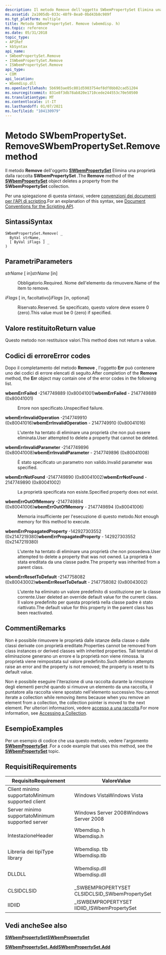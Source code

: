 ```yaml
---
description: Il metodo Remove dell'oggetto SWbemPropertySet Elimina una proprietà dalla raccolta SWbemPropertySet.
ms.assetid: 2a1005db-033c-48f9-8ea0-0bd43b8c989f
ms.tgt_platform: multiple
title: Metodo SWbemPropertySet. Remove (wbemdisp. h)
ms.topic: reference
ms.date: 05/31/2018
topic_type:
- APIRef
- kbSyntax
api_name:
- SWbemPropertySet.Remove
- ISWbemPropertySet.Remove
- ISWbemPropertySet.Remove
api_type:
- COM
api_location:
- Wbemdisp.dll
ms.openlocfilehash: 5b6903ae05c801d5903754ef8df0bb02cad51204
ms.sourcegitcommit: 831e8f3db78ab820e1710cede244553c70e50500
ms.translationtype: MT
ms.contentlocale: it-IT
ms.lasthandoff: 01/07/2021
ms.locfileid: "104130979"
---
```

# <a name="swbempropertysetremove-method"></a><span data-ttu-id="5c4c5-103">Metodo SWbemPropertySet. Remove</span><span class="sxs-lookup"><span data-stu-id="5c4c5-103">SWbemPropertySet.Remove method</span></span>

<span data-ttu-id="5c4c5-104">Il metodo **Remove** dell'oggetto [**SWbemPropertySet**](swbempropertyset.md) Elimina una proprietà dalla raccolta **SWbemPropertySet** .</span><span class="sxs-lookup"><span data-stu-id="5c4c5-104">The **Remove** method of the [**SWbemPropertySet**](swbempropertyset.md) object deletes a property from the **SWbemPropertySet** collection.</span></span>

<span data-ttu-id="5c4c5-105">Per una spiegazione di questa sintassi, vedere [convenzioni dei documenti per l'API di scripting](document-conventions-for-the-scripting-api.md).</span><span class="sxs-lookup"><span data-stu-id="5c4c5-105">For an explanation of this syntax, see [Document Conventions for the Scripting API](document-conventions-for-the-scripting-api.md).</span></span>

## <a name="syntax"></a><span data-ttu-id="5c4c5-106">Sintassi</span><span class="sxs-lookup"><span data-stu-id="5c4c5-106">Syntax</span></span>


```VB
SWbemPropertySet.Remove( _
  ByVal strName, _
  [ ByVal iFlags ] _
)
```



## <a name="parameters"></a><span data-ttu-id="5c4c5-107">Parametri</span><span class="sxs-lookup"><span data-stu-id="5c4c5-107">Parameters</span></span>

<dl> <dt>

<span data-ttu-id="5c4c5-108">*strName* \[ in\]</span><span class="sxs-lookup"><span data-stu-id="5c4c5-108">*strName* \[in\]</span></span>
</dt> <dd>

<span data-ttu-id="5c4c5-109">Obbligatorio.</span><span class="sxs-lookup"><span data-stu-id="5c4c5-109">Required.</span></span> <span data-ttu-id="5c4c5-110">Nome dell'elemento da rimuovere.</span><span class="sxs-lookup"><span data-stu-id="5c4c5-110">Name of the item to remove.</span></span>

</dd> <dt>

<span data-ttu-id="5c4c5-111">*iFlags* \[ in, facoltativo\]</span><span class="sxs-lookup"><span data-stu-id="5c4c5-111">*iFlags* \[in, optional\]</span></span>
</dt> <dd>

<span data-ttu-id="5c4c5-112">Riservato.</span><span class="sxs-lookup"><span data-stu-id="5c4c5-112">Reserved.</span></span> <span data-ttu-id="5c4c5-113">Se specificato, questo valore deve essere 0 (zero).</span><span class="sxs-lookup"><span data-stu-id="5c4c5-113">This value must be 0 (zero) if specified.</span></span>

</dd> </dl>

## <a name="return-value"></a><span data-ttu-id="5c4c5-114">Valore restituito</span><span class="sxs-lookup"><span data-stu-id="5c4c5-114">Return value</span></span>

<span data-ttu-id="5c4c5-115">Questo metodo non restituisce valori.</span><span class="sxs-lookup"><span data-stu-id="5c4c5-115">This method does not return a value.</span></span>

## <a name="error-codes"></a><span data-ttu-id="5c4c5-116">Codici di errore</span><span class="sxs-lookup"><span data-stu-id="5c4c5-116">Error codes</span></span>

<span data-ttu-id="5c4c5-117">Dopo il completamento del metodo **Remove** , l'oggetto **Err** può contenere uno dei codici di errore elencati di seguito.</span><span class="sxs-lookup"><span data-stu-id="5c4c5-117">After completion of the **Remove** method, the **Err** object may contain one of the error codes in the following list.</span></span>

<dl> <dt>

<span data-ttu-id="5c4c5-118">**wbemErrFailed** -2147749889 (0x80041001)</span><span class="sxs-lookup"><span data-stu-id="5c4c5-118">**wbemErrFailed** - 2147749889 (0x80041001)</span></span>
</dt> <dd>

<span data-ttu-id="5c4c5-119">Errore non specificato.</span><span class="sxs-lookup"><span data-stu-id="5c4c5-119">Unspecified failure.</span></span>

</dd> <dt>

<span data-ttu-id="5c4c5-120">**wbemErrInvalidOperation** -2147749910 (0x80041016)</span><span class="sxs-lookup"><span data-stu-id="5c4c5-120">**wbemErrInvalidOperation** - 2147749910 (0x80041016)</span></span>
</dt> <dd>

<span data-ttu-id="5c4c5-121">L'utente ha tentato di eliminare una proprietà che non può essere eliminata.</span><span class="sxs-lookup"><span data-stu-id="5c4c5-121">User attempted to delete a property that cannot be deleted.</span></span>

</dd> <dt>

<span data-ttu-id="5c4c5-122">**wbemErrInvalidParameter** -2147749896 (0x80041008)</span><span class="sxs-lookup"><span data-stu-id="5c4c5-122">**wbemErrInvalidParameter** - 2147749896 (0x80041008)</span></span>
</dt> <dd>

<span data-ttu-id="5c4c5-123">È stato specificato un parametro non valido.</span><span class="sxs-lookup"><span data-stu-id="5c4c5-123">Invalid parameter was specified.</span></span>

</dd> <dt>

<span data-ttu-id="5c4c5-124">**wbemErrNotFound** -2147749890 (0x80041002)</span><span class="sxs-lookup"><span data-stu-id="5c4c5-124">**wbemErrNotFound** - 2147749890 (0x80041002)</span></span>
</dt> <dd>

<span data-ttu-id="5c4c5-125">La proprietà specificata non esiste.</span><span class="sxs-lookup"><span data-stu-id="5c4c5-125">Specified property does not exist.</span></span>

</dd> <dt>

<span data-ttu-id="5c4c5-126">**wbemErrOutOfMemory** -2147749894 (0x80041006)</span><span class="sxs-lookup"><span data-stu-id="5c4c5-126">**wbemErrOutOfMemory** - 2147749894 (0x80041006)</span></span>
</dt> <dd>

<span data-ttu-id="5c4c5-127">Memoria insufficiente per l'esecuzione di questo metodo.</span><span class="sxs-lookup"><span data-stu-id="5c4c5-127">Not enough memory for this method to execute.</span></span>

</dd> <dt>

<span data-ttu-id="5c4c5-128">**wbemErrPropagatedProperty** -142927303552 (0x2147219380)</span><span class="sxs-lookup"><span data-stu-id="5c4c5-128">**wbemErrPropagatedProperty** - 142927303552 (0x2147219380)</span></span>
</dt> <dd>

<span data-ttu-id="5c4c5-129">L'utente ha tentato di eliminare una proprietà che non possedeva.</span><span class="sxs-lookup"><span data-stu-id="5c4c5-129">User attempted to delete a property that was not owned.</span></span> <span data-ttu-id="5c4c5-130">La proprietà è stata ereditata da una classe padre.</span><span class="sxs-lookup"><span data-stu-id="5c4c5-130">The property was inherited from a parent class.</span></span>

</dd> <dt>

<span data-ttu-id="5c4c5-131">**wbemErrResetToDefault** -2147758082 (0x80043002)</span><span class="sxs-lookup"><span data-stu-id="5c4c5-131">**wbemErrResetToDefault** - 2147758082 (0x80043002)</span></span>
</dt> <dd>

<span data-ttu-id="5c4c5-132">L'utente ha eliminato un valore predefinito di sostituzione per la classe corrente.</span><span class="sxs-lookup"><span data-stu-id="5c4c5-132">User deleted an override default value for the current class.</span></span> <span data-ttu-id="5c4c5-133">Il valore predefinito per questa proprietà nella classe padre è stato riattivato.</span><span class="sxs-lookup"><span data-stu-id="5c4c5-133">The default value for this property in the parent class has been reactivated.</span></span>

</dd> </dl>

## <a name="remarks"></a><span data-ttu-id="5c4c5-134">Commenti</span><span class="sxs-lookup"><span data-stu-id="5c4c5-134">Remarks</span></span>

<span data-ttu-id="5c4c5-135">Non è possibile rimuovere le proprietà dalle istanze della classe o dalle classi derivate con proprietà ereditate.</span><span class="sxs-lookup"><span data-stu-id="5c4c5-135">Properties cannot be removed from class instances or derived classes with inherited properties.</span></span> <span data-ttu-id="5c4c5-136">Tali tentativi di eliminazione generano un errore e la proprietà non viene rimossa. la proprietà viene reimpostata sul valore predefinito.</span><span class="sxs-lookup"><span data-stu-id="5c4c5-136">Such deletion attempts raise an error and the property is not removed; the property is reset to its default value.</span></span>

<span data-ttu-id="5c4c5-137">Non è possibile eseguire l'iterazione di una raccolta durante la rimozione degli elementi perché quando si rimuove un elemento da una raccolta, il puntatore alla raccolta viene spostato nell'elemento successivo.</span><span class="sxs-lookup"><span data-stu-id="5c4c5-137">You cannot iterate a collection while removing items because when you remove an element from a collection, the collection pointer is moved to the next element.</span></span> <span data-ttu-id="5c4c5-138">Per ulteriori informazioni, vedere [accesso a una raccolta](accessing-a-collection.md).</span><span class="sxs-lookup"><span data-stu-id="5c4c5-138">For more information, see [Accessing a Collection](accessing-a-collection.md).</span></span>

## <a name="examples"></a><span data-ttu-id="5c4c5-139">Esempio</span><span class="sxs-lookup"><span data-stu-id="5c4c5-139">Examples</span></span>

<span data-ttu-id="5c4c5-140">Per un esempio di codice che usa questo metodo, vedere l'argomento [**SWbemPropertySet**](swbempropertyset.md) .</span><span class="sxs-lookup"><span data-stu-id="5c4c5-140">For a code example that uses this method, see the [**SWbemPropertySet**](swbempropertyset.md) topic.</span></span>

## <a name="requirements"></a><span data-ttu-id="5c4c5-141">Requisiti</span><span class="sxs-lookup"><span data-stu-id="5c4c5-141">Requirements</span></span>



| <span data-ttu-id="5c4c5-142">Requisito</span><span class="sxs-lookup"><span data-stu-id="5c4c5-142">Requirement</span></span> | <span data-ttu-id="5c4c5-143">Valore</span><span class="sxs-lookup"><span data-stu-id="5c4c5-143">Value</span></span> |
|-------------------------------------|-----------------------------------------------------------------------------------------|
| <span data-ttu-id="5c4c5-144">Client minimo supportato</span><span class="sxs-lookup"><span data-stu-id="5c4c5-144">Minimum supported client</span></span><br/> | <span data-ttu-id="5c4c5-145">Windows Vista</span><span class="sxs-lookup"><span data-stu-id="5c4c5-145">Windows Vista</span></span><br/>                                                                |
| <span data-ttu-id="5c4c5-146">Server minimo supportato</span><span class="sxs-lookup"><span data-stu-id="5c4c5-146">Minimum supported server</span></span><br/> | <span data-ttu-id="5c4c5-147">Windows Server 2008</span><span class="sxs-lookup"><span data-stu-id="5c4c5-147">Windows Server 2008</span></span><br/>                                                          |
| <span data-ttu-id="5c4c5-148">Intestazione</span><span class="sxs-lookup"><span data-stu-id="5c4c5-148">Header</span></span><br/>                   | <dl> <span data-ttu-id="5c4c5-149"><dt>Wbemdisp. h</dt></span><span class="sxs-lookup"><span data-stu-id="5c4c5-149"><dt>Wbemdisp.h</dt></span></span> </dl>   |
| <span data-ttu-id="5c4c5-150">Libreria dei tipi</span><span class="sxs-lookup"><span data-stu-id="5c4c5-150">Type library</span></span><br/>             | <dl> <span data-ttu-id="5c4c5-151"><dt>Wbemdisp. tlb</dt></span><span class="sxs-lookup"><span data-stu-id="5c4c5-151"><dt>Wbemdisp.tlb</dt></span></span> </dl> |
| <span data-ttu-id="5c4c5-152">DLL</span><span class="sxs-lookup"><span data-stu-id="5c4c5-152">DLL</span></span><br/>                      | <dl> <span data-ttu-id="5c4c5-153"><dt>Wbemdisp.dll</dt></span><span class="sxs-lookup"><span data-stu-id="5c4c5-153"><dt>Wbemdisp.dll</dt></span></span> </dl> |
| <span data-ttu-id="5c4c5-154">CLSID</span><span class="sxs-lookup"><span data-stu-id="5c4c5-154">CLSID</span></span><br/>                    | <span data-ttu-id="5c4c5-155">\_SWBEMPROPERTYSET CLSID</span><span class="sxs-lookup"><span data-stu-id="5c4c5-155">CLSID\_SWbemPropertySet</span></span><br/>                                                      |
| <span data-ttu-id="5c4c5-156">IID</span><span class="sxs-lookup"><span data-stu-id="5c4c5-156">IID</span></span><br/>                      | <span data-ttu-id="5c4c5-157">\_ISWBEMPROPERTYSET IID</span><span class="sxs-lookup"><span data-stu-id="5c4c5-157">IID\_ISWbemPropertySet</span></span><br/>                                                       |



## <a name="see-also"></a><span data-ttu-id="5c4c5-158">Vedi anche</span><span class="sxs-lookup"><span data-stu-id="5c4c5-158">See also</span></span>

<dl> <dt>

[<span data-ttu-id="5c4c5-159">**SWbemPropertySet**</span><span class="sxs-lookup"><span data-stu-id="5c4c5-159">**SWbemPropertySet**</span></span>](swbempropertyset.md)
</dt> <dt>

[<span data-ttu-id="5c4c5-160">**SWbemPropertySet. Add**</span><span class="sxs-lookup"><span data-stu-id="5c4c5-160">**SWbemPropertySet.Add**</span></span>](swbempropertyset-add.md)
</dt> </dl>

 

 




